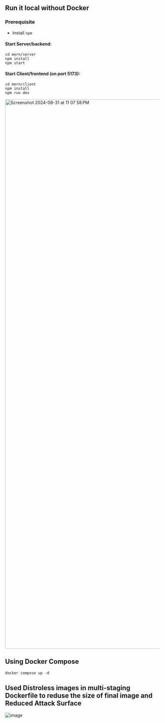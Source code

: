 ## Run it local without Docker

### Prerequisite

- Install `npm`

#### Start Server/backend:

```
cd mern/server
npm install
npm start
```

#### Start Client/frontend (on port 5173):

```
cd mern/client
npm install
npm run dev
```

<img width="1790" alt="Screenshot 2024-08-31 at 11 07 58 PM" src="https://github.com/user-attachments/assets/f414230b-8bd6-4393-b8de-6a10444a8dfd">

## Using Docker Compose

`docker compose up -d`


## Used Distroless images in multi-staging Dockerfile to reduse the size of final image and Reduced Attack Surface
![image](https://github.com/user-attachments/assets/35bb2d03-4f78-4228-ac25-2db5600f6e75)

